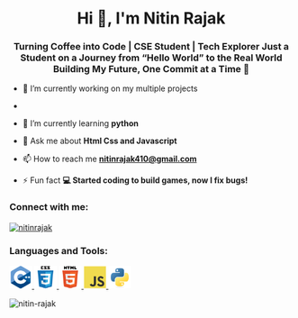 <h1 align="center">Hi 👋, I'm Nitin Rajak</h1>
<h3 align="center">Turning Coffee into Code | CSE Student | Tech Explorer Just a Student on a Journey from “Hello World” to the Real World Building My Future, One Commit at a Time 🚀</h3>

- 🔭 I’m currently working on my multiple projects
- 
- 🌱 I’m currently learning **python**

- 💬 Ask me about **Html Css and Javascript**

- 📫 How to reach me **nitinrajak410@gmail.com**

- ⚡ Fun fact **💻 Started coding to build games, now I fix bugs!**

<h3 align="left">Connect with me:</h3>
<p align="left">
<a href="https://linkedin.com/in/nitinrajak" target="blank"><img align="center" src="https://raw.githubusercontent.com/rahuldkjain/github-profile-readme-generator/master/src/images/icons/Social/linked-in-alt.svg" alt="nitinrajak" height="30" width="40" /></a>
</p>

<h3 align="left">Languages and Tools:</h3>
<p align="left"> <a href="https://www.w3schools.com/cpp/" target="_blank" rel="noreferrer"> <img src="https://raw.githubusercontent.com/devicons/devicon/master/icons/cplusplus/cplusplus-original.svg" alt="cplusplus" width="40" height="40"/> </a> <a href="https://www.w3schools.com/css/" target="_blank" rel="noreferrer"> <img src="https://raw.githubusercontent.com/devicons/devicon/master/icons/css3/css3-original-wordmark.svg" alt="css3" width="40" height="40"/> </a> <a href="https://www.w3.org/html/" target="_blank" rel="noreferrer"> <img src="https://raw.githubusercontent.com/devicons/devicon/master/icons/html5/html5-original-wordmark.svg" alt="html5" width="40" height="40"/> </a> <a href="https://developer.mozilla.org/en-US/docs/Web/JavaScript" target="_blank" rel="noreferrer"> <img src="https://raw.githubusercontent.com/devicons/devicon/master/icons/javascript/javascript-original.svg" alt="javascript" width="40" height="40"/> </a> <a href="https://www.python.org" target="_blank" rel="noreferrer"> <img src="https://raw.githubusercontent.com/devicons/devicon/master/icons/python/python-original.svg" alt="python" width="40" height="40"/> </a> </p>

<p><img align="center" src="https://github-readme-stats.vercel.app/api/top-langs?username=nitin-rajak&show_icons=true&locale=en&layout=compact" alt="nitin-rajak" /></p>
